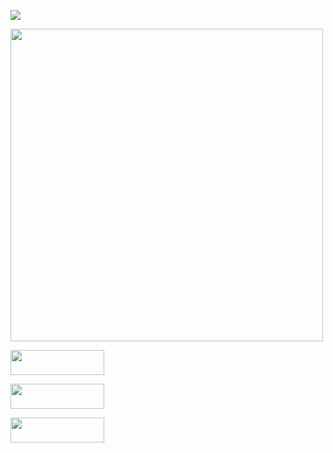 
<a href="https://git.io/typing-svg"><img src="https://readme-typing-svg.demolab.com?font=Doto&weight=600&center=%D0%B8%D1%81%D1%82%D0%B8%D0%BD%D0%BD%D1%8B%D0%B9&vCenter=%D0%9B%D0%9E%D0%96%D0%AC&multiline=true&repeat=%D0%9B%D0%9E%D0%96%D0%AC&random=%D0%9B%D0%9E%D0%96%D0%AC&width=660&height=100&lines=Hi!+I+am+a+beginner+developer+from+Belarus.;Now+I+am+studying+in+Minsk+at+the+university+BSTU.;As+my+successes+I+will+post+here+my+projects."  /></a>

<img src="https://github-readme-stats.vercel.app/api/top-langs/?username=tmg24aqua&layout=donut&theme=radical" width="500"/>



<p>
<a href="https://t.me/tmg_aqua" >
  <img src="https://img.shields.io/badge/Telegram-2CA5E0?style=plastic&logo=telegram&logoColor=white" width="150" height="40px"/>
</a>
</p>
<p>
<a href="https://www.instagram.com/tmg.aqua">
  <img src="https://img.shields.io/badge/Instagram-%23E4405F.svg?style=plastic&logo=Instagram&logoColor=white" width="150" height="40px"/>
</a>
</p>
<p>
<a href="ezerskijn9@gmail.com">
  <img src="https://img.shields.io/badge/Gmail-D14836?style=plastic&logo=gmail&logoColor=white" width="150" height="40px" />
</a>
</p>
